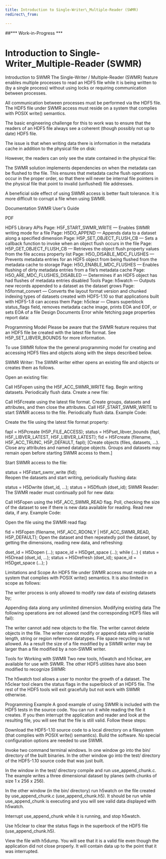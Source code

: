 ```yaml
---
title: Introduction to Single-Writer\_Multiple-Reader (SWMR)
redirect\_from:

---
```

##\*\*\* Work-in-Progress \*\*\*

# Introduction to Single-Writer\_Multiple-Reader (SWMR)

Introduction to SWMR
The Single-Writer / Multiple-Reader (SWMR) feature enables multiple processes to read an HDF5 file while it is being written to (by a single process) without using locks or requiring communication between processes.



All communication between processes must be performed via the HDF5 file. The HDF5 file under SWMR access must reside on a system that complies with POSIX write() semantics.

The basic engineering challenge for this to work was to ensure that the readers of an HDF5 file always see a coherent (though possibly not up to date) HDF5 file.

The issue is that when writing data there is information in the metadata cache in addition to the physical file on disk: 

However, the readers can only see the state contained in the physical file:



The SWMR solution implements dependencies on when the metadata can be flushed to the file. This ensures that metadata cache flush operations occur in the proper order, so that there will never be internal file pointers in the physical file that point to invalid (unflushed) file addresses.

A beneficial side effect of using SWMR access is better fault tolerance. It is more difficult to corrupt a file when using SWMR.


Documentation
SWMR User's Guide

 PDF

HDF5 Library APIs
Page:
H5F\_START\_SWMR\_WRITE — Enables SWMR writing mode for a file
Page:
H5DO\_APPEND — Appends data to a dataset along a specified dimension
Page:
H5P\_SET\_OBJECT\_FLUSH\_CB — Sets a callback function to invoke when an object flush occurs in the file
Page:
H5P\_GET\_OBJECT\_FLUSH\_CB — Retrieves the object flush property values from the file access property list
Page:
H5O\_DISABLE\_MDC\_FLUSHES — Prevents metadata entries for an HDF5 object from being flushed from the metadata cache to storage
Page:
H5O\_ENABLE\_MDC\_FLUSHES — Enables flushing of dirty metadata entries from a file’s metadata cache
Page:
H5O\_ARE\_MDC\_FLUSHES\_DISABLED — Determines if an HDF5 object has had flushes of metadata entries disabled
Tools
Page:
h5watch — Outputs new records appended to a dataset as the dataset grows
Page:
h5format\_convert — Converts the layout format version and chunked indexing types of datasets created with HDF5-1.10 so that applications built with HDF5-1.8 can access them
Page:
h5clear — Clears superblock status\_flags field, removes metadata cache image, prints EOA and EOF, or sets EOA of a file
Design Documents
Error while fetching page properties report data:

Programming Model
Please be aware that the SWMR feature requires that an HDF5 file be created with the latest file format. See H5P\_SET\_LIBVER\_BOUNDS for more information.

To use SWMR follow the the general programming model for creating and accessing HDF5 files and objects along with the steps described below.

SWMR Writer:
The SWMR writer either opens an existing file and objects or creates them as follows.

Open an existing file:

Call H5Fopen using the H5F\_ACC\_SWMR\_WRITE flag.
Begin writing datasets.
Periodically flush data.
Create a new file:

Call H5Fcreate using the latest file format.
Create groups, datasets and attributes, and then close the attributes.
Call H5F\_START\_SWMR\_WRITE to start SWMR access to the file.
Periodically flush data.
Example Code:

Create the file using the latest file format property:

   fapl = H5Pcreate (H5P\_FILE\_ACCESS); 
   status = H5Pset\_libver\_bounds (fapl, H5F\_LIBVER\_LATEST, H5F\_LIBVER\_LATEST); 
   fid = H5Fcreate (filename, H5F\_ACC\_TRUNC, H5P\_DEFAULT, fapl); 
[Create objects (files, datasets, ...). Close any attributes and named datatype objects. Groups and datasets may remain open before starting SWMR access to them.]

Start SWMR access to the file:

   status = H5Fstart\_swmr\_write (fid);  
Reopen the datasets and start writing, periodically flushing data:

   status = H5Dwrite (dset\_id, ...);
   status = H5Dflush (dset\_id); 
SWMR Reader:
The SWMR reader must continually poll for new data:

 

Call H5Fopen using the H5F\_ACC\_SWMR\_READ flag.
Poll, checking the size of the dataset to see if there is new data available for reading.
Read new data, if any.
Example Code:

Open the file using the SWMR read flag:

   fid = H5Fopen (filename, H5F\_ACC\_RDONLY | H5F\_ACC\_SWMR\_READ, H5P\_DEFAULT);
Open the dataset and then repeatedly poll the dataset, by getting the dimensions, reading new data, and refreshing:

   dset\_id = H5Dopen (...);
   space\_id = H5Dget\_space (...);
   while (...) { 
      status = H5Dread (dset\_id, ...);
      status = H5Drefresh (dset\_id);
      space\_id = H5Dget\_space (...);
   }

Limitations and Scope
An HDF5 file under SWMR access must reside on a system that complies with POSIX write() semantics. It is also limited in scope as follows:

The writer process is only allowed to modify raw data of existing datasets by;

Appending data along any unlimited dimension.
Modifying existing data
The following operations are not allowed (and the corresponding HDF5 files will fail):

The writer cannot add new objects to the file.
The writer cannot delete objects in the file.
The writer cannot modify or append data with variable length, string or region reference datatypes.
File space recycling is not allowed. As a result the size of a file modified by a SWMR writer may be larger than a file modified by a non-SWMR writer.

Tools for Working with SWMR
Two new tools, h5watch and h5clear, are available for use with SWMR. The other HDF5 utilities have also been modified to recognize SWMR:

The h5watch tool allows a user to monitor the growth of a dataset.
The h5clear tool clears the status flags in the superblock of an HDF5 file.
The rest of the HDF5 tools will exit gracefully but not work with SWMR otherwise.

Programming Example
A good example of using SWMR is included with the HDF5 tests in the source code. You can run it while reading the file it creates. If you then interrupt the application and reader and look at the resulting file, you will see that the file is still valid. Follow these steps:

Download the HDF5-1.10 source code to a local directory on a filesystem (that complies with POSIX write() semantics). Build the software. No special configuration options are needed to use SWMR.

Invoke two command terminal windows. In one window go into the bin/ directory of the built binaries. In the other window go into the test/ directory of the HDF5-1.10 source code that was just built.

In the window in the test/ directory compile and run use\_append\_chunk.c. The example writes a three dimensional dataset by planes (with chunks of size 1 x 256 x 256).

In the other window (in the bin/ directory) run h5watch on the file created by use\_append\_chunk.c (use\_append\_chunk.h5). It should be run while use\_append\_chunk is executing and you will see valid data displayed with h5watch.

Interrupt use\_append\_chunk while it is running, and stop h5watch.

Use h5clear to clear the status flags in the superbock of the HDF5 file (use\_append\_chunk.h5).

View the file with h5dump. You will see that it is a valid file even though the application did not close properly. It will contain data up to the point that it was interrupted.
